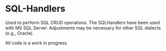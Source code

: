 # SQL-Handlers

Used to perform SQL CRUD operations. The SQLHandlers have been used with MS SQL Server. Adjustments may be necessary for other SQL dialects (e.g., Oracle).

All code is a work in progress.
